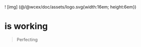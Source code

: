 <!--DESC: {"icon":"explore"} -->
! [img] (@/@wcex/doc/assets/logo.svg{width:16em; height:6em})
# is working
> Perfecting
